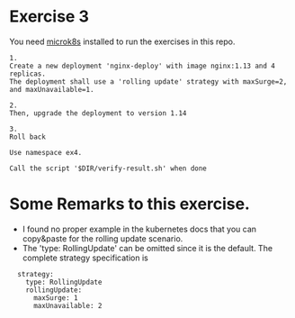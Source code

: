 # Exercise 3

You need [microk8s](https://microk8s.io/) installed to run the exercises in this repo.

```
1.
Create a new deployment 'nginx-deploy' with image nginx:1.13 and 4 replicas.
The deployment shall use a 'rolling update' strategy with maxSurge=2, and maxUnavailable=1.

2.
Then, upgrade the deployment to version 1.14

3.
Roll back 

Use namespace ex4.

Call the script '$DIR/verify-result.sh' when done

```

# Some Remarks to this exercise.
- I found no proper example in the kubernetes docs that you can copy&paste for the rolling update scenario.
- The 'type: RollingUpdate' can be omitted since it is the default. The complete strategy specification is
```
  strategy:
    type: RollingUpdate
    rollingUpdate:
      maxSurge: 1
      maxUnavailable: 2
```
